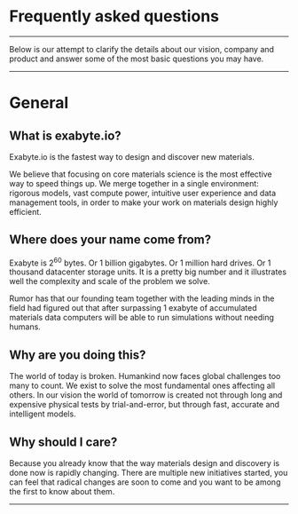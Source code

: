 # Frequently asked questions
---

Below is our attempt to clarify the details about our vision, company and product and answer some of the most basic questions you may have.

---

# General

## What is exabyte.io?

Exabyte.io is the fastest way to design and discover new materials.

We believe that focusing on core materials science is the most effective way to speed things up. We merge together in a single environment: rigorous models, vast compute power, intuitive user experience and data management tools, in order to make your work on materials design highly efficient.

## Where does your name come from?

Exabyte is 2<sup>60</sup> bytes. Or 1 billion gigabytes. Or 1 million hard drives. Or 1 thousand datacenter storage units. It is a pretty big number and it illustrates well the complexity and scale of the problem we solve.

Rumor has that our founding team together with the leading minds in the field had figured out that after surpassing 1 exabyte of accumulated materials data computers will be able to run simulations without needing humans.

## Why are you doing this?

The world of today is broken. Humankind now faces global challenges too many to count. We exist to solve the most fundamental ones affecting all others. In our vision the world of tomorrow is created not through long and expensive physical tests by trial-and-error, but through fast, accurate and intelligent models.

## Why should I care?

Because you already know that the way materials design and discovery is done now is rapidly changing. There are multiple new initiatives started, you can feel that radical changes are soon to come and you want to be among the first to know about them.

---
